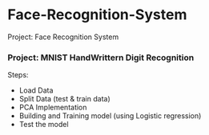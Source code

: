 # Face-Recognition-System
Project: Face Recognition System


### Project: MNIST HandWrittern Digit Recognition  

Steps:  
* Load Data
* Split Data (test & train data)
* PCA Implementation
* Building and Training model (using Logistic regression)
* Test the model
